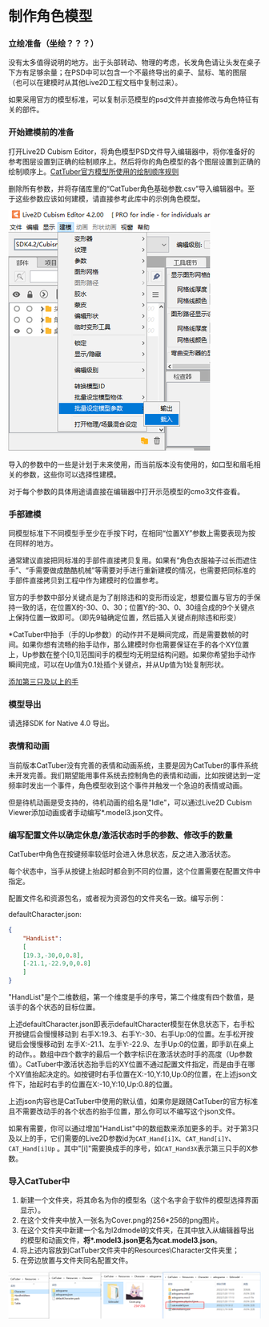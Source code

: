 

# 制作角色模型

### 立绘准备（坐绘？？？）

没有太多值得说明的地方。出于头部转动、物理的考虑，长发角色请让头发在桌子下方有足够余量；在PSD中可以包含一个不最终导出的桌子、鼠标、笔的图层（也可以在建模时从其他Live2D工程文档中复制过来）。

如果采用官方的模型标准，可以复制示范模型的psd文件并直接修改与角色特征有关的部件。

### 开始建模前的准备

打开Live2D Cubism Editor，将角色模型PSD文件导入编辑器中，将你准备好的参考图层设置到正确的绘制顺序上。然后将你的角色模型的各个图层设置到正确的绘制顺序上。[CatTuber官方模型所使用的绘制顺序规则](CatTuber%E5%AE%98%E6%96%B9%E6%A8%A1%E5%9E%8B%E7%9A%84%E5%9B%BE%E5%B1%82%E9%A1%BA%E5%BA%8F%E8%A7%84%E5%88%99.md)

删除所有参数，并将存储库里的“CatTuber角色基础参数.csv”导入编辑器中。至于这些参数应该如何建模，请直接参考此库中的示例角色模型。

![imgs/img3_1.png](imgs/img3_1.png)

导入的参数中的一些是计划于未来使用，而当前版本没有使用的，如口型和眉毛相关的参数，这些你可以选择性建模。

对于每个参数的具体用途请直接在编辑器中打开示范模型的cmo3文件查看。

### 手部建模

同模型标准下不同模型手至少在手按下时，在相同“位置XY”参数上需要表现为按在同样的地方。

通常建议直接把同标准的手部件直接拷贝复用。如果有“角色衣服袖子过长而遮住手”、“手需要做成酷酷机械”等需要对手进行重新建模的情况，也需要把同标准的手部件直接拷贝到工程中作为建模时的位置参考。

官方的手参数中部分关键点是为了削除违和的变形而设定，想要位置与官方的手保持一致的话，在位置X的-30、0、30；位置Y的-30、0、30组合成的9个关键点上保持位置一致即可。（即先9轴确定位置，然后插入关键点削除违和形变）

*CatTuber中抬手（手的Up参数）的动作并不是瞬间完成，而是需要数帧的时间。如果你想有流畅的抬手动作，那么建模时你也需要保证在手的各个XY位置上，Up参数在整个[0,1]范围间手的模型均无明显结构问题。如果你希望抬手动作瞬间完成，可以在Up值为0.1处插个关键点，并从Up值为1处复制形状。

[添加第三只及以上的手](#编写配置文件以确定休息/激活状态时手的参数、修改手的数量)

### 模型导出

请选择SDK for Native 4.0 导出。

### 表情和动画

当前版本CatTuber没有完善的表情和动画系统，主要是因为CatTuber的事件系统未开发完善。我们期望能用事件系统去控制角色的表情和动画，比如按键达到一定频率时发出一个事件，角色模型收到这个事件并触发一个急迫的表情或动画。

但是待机动画是受支持的，待机动画的组名是"Idle"，可以通过Live2D Cubism Viewer添加动画或者手动编写*.model3.json文件。

### 编写配置文件以确定休息/激活状态时手的参数、修改手的数量

CatTuber中角色在按键频率较低时会进入休息状态，反之进入激活状态。

每个状态中，当手从按键上抬起时都会到不同的位置，这个位置需要在配置文件中指定。

配置文件名和资源包名，或者视为资源包的文件夹名一致。编写示例：

defaultCharacter.json:
```json
{
	"HandList":
	[
	[19.3,-30,0,0.8],
	[-21.1,-22.9,0,0.8]
	]
}
```
"HandList"是个二维数组，第一个维度是手的序号，第二个维度有四个数值，是该手的各个状态的目标位置。

上述defaultCharacter.json即表示defaultCharacter模型在休息状态下，右手松开按键后会慢慢移动到 右手X:19.3、右手Y:-30、右手Up:0的位置。左手松开按键后会慢慢移动到 左手X:-21.1、左手Y:-22.9、左手Up:0的位置，即手趴在桌上的动作。。数组中四个数字的最后一个数字标识在激活状态时手的高度（Up参数值）。CatTuber中激活状态抬手后的XY位置不通过配置文件指定，而是由手在哪个XY值抬起决定的。如按键时右手位置在X:-10,Y:10,Up:0的位置，在上述json文件下，抬起时右手的位置在X:-10,Y:10,Up:0.8的位置。

上述json内容也是CatTuber中使用的默认值，如果你是跟随CatTuber的官方标准且不需要改动手的各个状态的抬手位置，那么你可以不编写这个json文件。

如果有需要，你可以通过增加"HandList"中的数组数来添加更多的手。对于第3只及以上的手，它们需要的Live2D参数id为```CAT_Hand[i]X```、```CAT_Hand[i]Y```、```CAT_Hand[i]Up``` 。其中"[i]"需要换成手的序号，如```CAT_Hand3X```表示第三只手的X参数。

### 导入CatTuber中

 1. 新建一个文件夹，将其命名为你的模型名（这个名字会于软件的模型选择界面显示）。
 2. 在这个文件夹中放入一张名为Cover.png的256*256的png图片。
 3. 在这个文件夹中新建一个名为l2dmodel的文件夹，在其中放入从编辑器导出的模型和动画文件，**将\*.model3.json更名为cat.model3.json**。
1.  将上述内容放到CatTuber文件夹中的Resources\Character文件夹里；
2.  在旁边放置与文件夹同名配置文件。

![imgs/img3_2.png](imgs/img3_2.png)






